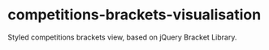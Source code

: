 # competitions-brackets-visualisation
Styled competitions brackets view, based on jQuery Bracket Library.
